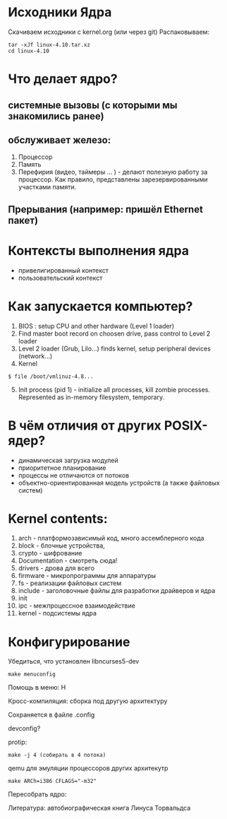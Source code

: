 # Исходники Ядра
Скачиваем исходники с kernel.org (или через git)
Распаковываем:
```
tar -xJf linux-4.10.tar.xz
cd linux-4.10
```
# Что делает ядро?
## системные вызовы (с которыми мы знакомились ранее)
## обслуживает железо:
1. Процессор
2. Память
3. Перефирия (видео, таймеры ... ) - делают полезную работу за процессор. Как правило, представлены зарезервированными участками памяти.
## Прерывания (например: пришёл Ethernet пакет) 


# Контексты выполнения ядра
* привелигированный контекст
* пользовательский контекст

# Как запускается компьютер? 
1. BIOS : setup CPU and other hardware (Level 1 loader)
2. Find master boot record on choosen drive, pass control to Level 2 loader
3. Level 2 loader (Grub, Lilo...) finds kernel, setup peripheral devices (network...)
4. Kernel 
```
$ file /boot/vmlinuz-4.8...
```
5. Init process (pid 1) - initialize all processes, kill zombie processes. Represented as in-memory filesystem, temporary.

# В чём отличия от других POSIX-ядер?
* динамическая загрузка модулей
* приоритетное планирование
* процессы не отличаются от потоков
* объектно-ориентированная модель устройств (а также файловых систем)

# Kernel contents:
1. arch - платформозависимый код, много ассемблерного кода
2. block - блочные устройства,  
3. crypto - шифрование
4. Documentation - смотреть сюда!
5. drivers - дрова для всего 
6. firmware - микропрограммы для аппаратуры
7. fs - реализации файловых систем
8. include - заголовочные файлы для разработки драйверов и ядра
9. init 
10. ipc - межпроцессное взаимодействие
11. kernel - подсистемы ядра


# Конфигурирование
Убедиться, что установлен libncurses5-dev
```
make menuconfig 
```
Помощь в меню: H

Кросс-компиляция: сборка под другую архитектуру

Сохраняется в файле .config

devconfig?

protip: 
```
make -j 4 (собирать в 4 потока)
```

qemu для эмуляции процессоров других архитекутр


```
make ARCh=i386 CFLAGS="-m32"
```
Пересобрать ядро:


Литература: автобиографическая книга Линуса Торвальдса
